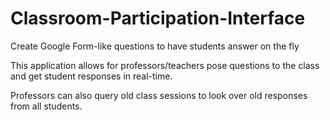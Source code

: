 # Classroom-Participation-Interface
Create Google Form-like questions to have students answer on the fly

This application allows for professors/teachers pose questions to the class and get student responses in real-time. 

Professors can also query old class sessions to look over old responses from all students. 
